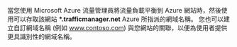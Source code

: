 當您使用 Microsoft Azure 流量管理員將流量負載平衡到 Azure 網站時，然後使用可以存取該網站 **\*.trafficmanager.net** Azure 所指派的網域名稱。 您也可以建立自訂網域名稱 (例如 www.contoso.com) 與您網站的關聯，以便為使用者提供更具識別性的網域名稱。




